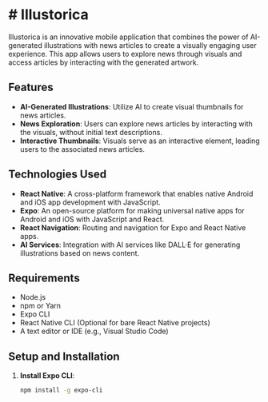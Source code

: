 # # Illustorica

Illustorica is an innovative mobile application that combines the power of AI-generated illustrations with news articles to create a visually engaging user experience. This app allows users to explore news through visuals and access articles by interacting with the generated artwork.

## Features

- **AI-Generated Illustrations**: Utilize AI to create visual thumbnails for news articles.
- **News Exploration**: Users can explore news articles by interacting with the visuals, without initial text descriptions.
- **Interactive Thumbnails**: Visuals serve as an interactive element, leading users to the associated news articles.

## Technologies Used

- **React Native**: A cross-platform framework that enables native Android and iOS app development with JavaScript.
- **Expo**: An open-source platform for making universal native apps for Android and iOS with JavaScript and React.
- **React Navigation**: Routing and navigation for Expo and React Native apps.
- **AI Services**: Integration with AI services like DALL·E for generating illustrations based on news content.

## Requirements

- Node.js
- npm or Yarn
- Expo CLI
- React Native CLI (Optional for bare React Native projects)
- A text editor or IDE (e.g., Visual Studio Code)

## Setup and Installation

1. **Install Expo CLI**:
   ```sh
   npm install -g expo-cli